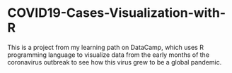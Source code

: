 # COVID19-Cases-Visualization-with-R
This is a project from my learning path on DataCamp, which uses R programming language to visualize data from the early months of the coronavirus outbreak to see how this virus grew to be a global pandemic.
